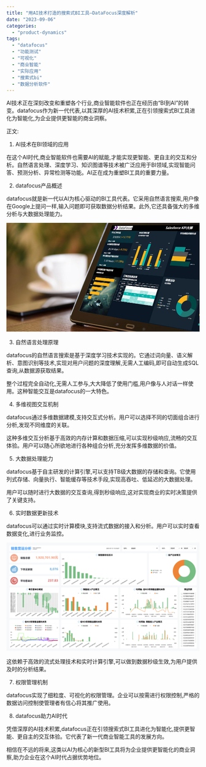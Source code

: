 ```yaml
---
title: "用AI技术打造的搜索式BI工具—DataFocus深度解析"
date: "2023-09-06"
categories: 
  - "product-dynamics"
tags: 
  - "datafocus"
  - "功能测试"
  - "可视化"
  - "商业智能"
  - "实际应用"
  - "搜索式bi"
  - "数据分析软件"
---
```


AI技术正在深刻改变和重塑各个行业,商业智能软件也正在经历由“BI到AI”的转变。datafocus作为新一代代表,以其深厚的AI技术积累,正在引领搜索式BI工具进化为智能化,为企业提供更智能的商业洞察。

正文:

1. AI技术在BI领域的应用

在这个AI时代,商业智能软件也需要AI的赋能,才能实现更智能、更自主的交互和分析。自然语言处理、深度学习、知识图谱等技术被广泛应用于BI领域,实现智能问答、预测分析、异常检测等功能。AI正在成为重塑BI工具的重要力量。

2. datafocus产品概述

datafocus就是新一代以AI为核心驱动的BI工具代表。它采用自然语言搜索,用户像在Google上提问一样,输入问题即可获取数据分析结果。此外,它还具备强大的多维分析与大数据处理能力。

![](images/1661347613-%E5%B0%81%E9%9D%A2-3.jpg)

3. 自然语言处理原理

datafocus的自然语言搜索是基于深度学习技术实现的。它通过词向量、语义解析、意图识别等技术,实现对用户问题的深度理解,无需人工编码,即可自动生成SQL查询,从数据源获取结果。

整个过程完全自动化,无需人工参与,大大降低了使用门槛,用户像与人对话一样使用。这种智能交互是datafocus的一大特色。

4. 多维视图交互机制

datafocus通过多维数据建模,支持交互式分析。用户可以选择不同的切面组合进行分析,发现不同维度的关联。

这种多维交互分析基于高效的内存计算和数据压缩,可以实现秒级响应,流畅的交互体验。用户可以随心所欲地进行各种组合分析,充分发挥多维数据的价值。

5. 大数据处理能力

datafocus基于自主研发的计算引擎,可以支持TB级大数据的存储和查询。它使用列式存储、向量执行、智能缓存等技术手段,实现高吞吐、低延迟的大数据处理。

用户可以随时进行大数据的交互查询,得到秒级响应,这对实现商业的实时决策提供了关键支持。

6. 实时数据更新技术

datafocus可以通过实时计算模块,支持流式数据的接入和分析。用户可以实时查看数据变化,进行业务监控。

![](images/1692928509-%E7%94%B5%E5%95%86%E9%94%80%E5%94%AE.png)

这依赖于高效的流式处理技术和实时计算引擎,可以做到数据秒级生效,为用户提供及时的分析结果。

7. 权限管理机制

datafocus实现了细粒度、可视化的权限管理。企业可以按需进行权限控制,严格的数据访问控制使管理者有信心将其推广使用。

8. datafocus助力AI时代

凭借深厚的AI技术积累,datafocus正在引领搜索式BI工具进化为智能化,提供更智能、更自主的交互体验。它代表了新一代商业智能工具的发展方向。

相信在不远的将来,这类以AI为核心的新型BI工具将为企业提供更智能化的商业洞察,助力企业在这个AI时代占据优势地位。
